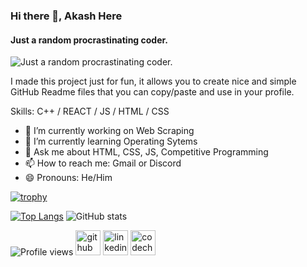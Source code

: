 ### Hi there 👋, Akash Here
#### Just a random procrastinating coder.
![Just a random procrastinating coder.](https://previews.123rf.com/images/karpenkoilia/karpenkoilia1806/karpenkoilia180600011/102988806-vector-line-web-concept-for-programming-linear-web-banner-for-coding-.jpg)

I made this project just for fun, it allows you to create nice and simple GitHub Readme files that you can copy/paste and use in your profile.

Skills: C++ / REACT / JS / HTML / CSS

- 🔭 I’m currently working on Web Scraping 
- 🌱 I’m currently learning Operating Sytems 
- 💬 Ask me about HTML, CSS, JS, Competitive Programming 
- 📫 How to reach me: Gmail or Discord 
- 😄 Pronouns: He/Him 




[![trophy](https://github-profile-trophy.vercel.app/?username=AkashLenka)](https://github.com/ryo-ma/github-profile-trophy)

[![Top Langs](https://github-readme-stats.vercel.app/api/top-langs/?username=AkashLenka)](https://github.com/anuraghazra/github-readme-stats)
![GitHub stats](https://github-readme-stats.vercel.app/api?username=AkashLenka&show_icons=true)  

![Profile views](https://gpvc.arturio.dev/AkashLenka)   [<img src='https://cdn.jsdelivr.net/npm/simple-icons@3.0.1/icons/github.svg' alt='github' height='40'>](https://github.com/AkashLenka)  [<img src='https://cdn.jsdelivr.net/npm/simple-icons@3.0.1/icons/linkedin.svg' alt='linkedin' height='40'>](https://www.linkedin.com/in/asd/)  [<img src='https://cdn.jsdelivr.net/npm/simple-icons@3.0.1/icons/codechef.svg' alt='codechef' height='40'>](https://www.codechef.com/users/akash_lenka)  
